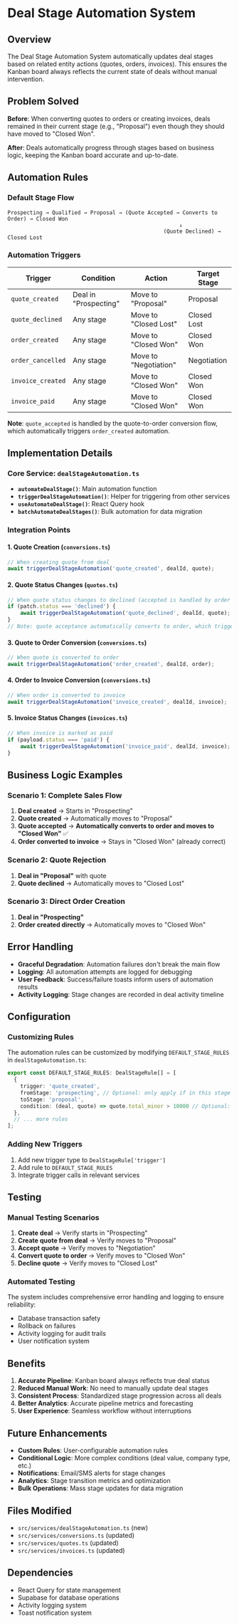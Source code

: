 # Deal Stage Automation System

## Overview

The Deal Stage Automation System automatically updates deal stages based on related entity actions (quotes, orders, invoices). This ensures the Kanban board always reflects the current state of deals without manual intervention.

## Problem Solved

**Before**: When converting quotes to orders or creating invoices, deals remained in their current stage (e.g., "Proposal") even though they should have moved to "Closed Won".

**After**: Deals automatically progress through stages based on business logic, keeping the Kanban board accurate and up-to-date.

## Automation Rules

### Default Stage Flow
```
Prospecting → Qualified → Proposal → (Quote Accepted → Converts to Order) → Closed Won
                                                      ↓
                                                 (Quote Declined) → Closed Lost
```

### Automation Triggers

| Trigger | Condition | Action | Target Stage |
|---------|-----------|--------|--------------|
| `quote_created` | Deal in "Prospecting" | Move to "Proposal" | Proposal |
| `quote_declined` | Any stage | Move to "Closed Lost" | Closed Lost |
| `order_created` | Any stage | Move to "Closed Won" | Closed Won |
| `order_cancelled` | Any stage | Move to "Negotiation" | Negotiation |
| `invoice_created` | Any stage | Move to "Closed Won" | Closed Won |
| `invoice_paid` | Any stage | Move to "Closed Won" | Closed Won |

**Note**: `quote_accepted` is handled by the quote-to-order conversion flow, which automatically triggers `order_created` automation.

## Implementation Details

### Core Service: `dealStageAutomation.ts`

- **`automateDealStage()`**: Main automation function
- **`triggerDealStageAutomation()`**: Helper for triggering from other services
- **`useAutomateDealStage()`**: React Query hook
- **`batchAutomateDealStages()`**: Bulk automation for data migration

### Integration Points

#### 1. Quote Creation (`conversions.ts`)
```typescript
// When creating quote from deal
await triggerDealStageAutomation('quote_created', dealId, quote);
```

#### 2. Quote Status Changes (`quotes.ts`)
```typescript
// When quote status changes to declined (accepted is handled by order conversion)
if (patch.status === 'declined') {
    await triggerDealStageAutomation('quote_declined', dealId, quote);
}
// Note: quote acceptance automatically converts to order, which triggers order_created automation
```

#### 3. Quote to Order Conversion (`conversions.ts`)
```typescript
// When quote is converted to order
await triggerDealStageAutomation('order_created', dealId, order);
```

#### 4. Order to Invoice Conversion (`conversions.ts`)
```typescript
// When order is converted to invoice
await triggerDealStageAutomation('invoice_created', dealId, invoice);
```

#### 5. Invoice Status Changes (`invoices.ts`)
```typescript
// When invoice is marked as paid
if (payload.status === 'paid') {
    await triggerDealStageAutomation('invoice_paid', dealId, invoice);
}
```

## Business Logic Examples

### Scenario 1: Complete Sales Flow
1. **Deal created** → Starts in "Prospecting"
2. **Quote created** → Automatically moves to "Proposal"
3. **Quote accepted** → **Automatically converts to order and moves to "Closed Won"** ✅
4. **Order converted to invoice** → Stays in "Closed Won" (already correct)

### Scenario 2: Quote Rejection
1. **Deal in "Proposal"** with quote
2. **Quote declined** → Automatically moves to "Closed Lost"

### Scenario 3: Direct Order Creation
1. **Deal in "Prospecting"**
2. **Order created directly** → Automatically moves to "Closed Won"

## Error Handling

- **Graceful Degradation**: Automation failures don't break the main flow
- **Logging**: All automation attempts are logged for debugging
- **User Feedback**: Success/failure toasts inform users of automation results
- **Activity Logging**: Stage changes are recorded in deal activity timeline

## Configuration

### Customizing Rules

The automation rules can be customized by modifying `DEFAULT_STAGE_RULES` in `dealStageAutomation.ts`:

```typescript
export const DEFAULT_STAGE_RULES: DealStageRule[] = [
  {
    trigger: 'quote_created',
    fromStage: 'prospecting', // Optional: only apply if in this stage
    toStage: 'proposal',
    condition: (deal, quote) => quote.total_minor > 10000 // Optional: custom condition
  },
  // ... more rules
];
```

### Adding New Triggers

1. Add new trigger type to `DealStageRule['trigger']`
2. Add rule to `DEFAULT_STAGE_RULES`
3. Integrate trigger calls in relevant services

## Testing

### Manual Testing Scenarios

1. **Create deal** → Verify starts in "Prospecting"
2. **Create quote from deal** → Verify moves to "Proposal"
3. **Accept quote** → Verify moves to "Negotiation"
4. **Convert quote to order** → Verify moves to "Closed Won"
5. **Decline quote** → Verify moves to "Closed Lost"

### Automated Testing

The system includes comprehensive error handling and logging to ensure reliability:

- Database transaction safety
- Rollback on failures
- Activity logging for audit trails
- User notification system

## Benefits

1. **Accurate Pipeline**: Kanban board always reflects true deal status
2. **Reduced Manual Work**: No need to manually update deal stages
3. **Consistent Process**: Standardized stage progression across all deals
4. **Better Analytics**: Accurate pipeline metrics and forecasting
5. **User Experience**: Seamless workflow without interruptions

## Future Enhancements

- **Custom Rules**: User-configurable automation rules
- **Conditional Logic**: More complex conditions (deal value, company type, etc.)
- **Notifications**: Email/SMS alerts for stage changes
- **Analytics**: Stage transition metrics and optimization
- **Bulk Operations**: Mass stage updates for data migration

## Files Modified

- `src/services/dealStageAutomation.ts` (new)
- `src/services/conversions.ts` (updated)
- `src/services/quotes.ts` (updated)
- `src/services/invoices.ts` (updated)

## Dependencies

- React Query for state management
- Supabase for database operations
- Activity logging system
- Toast notification system
